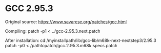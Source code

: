 # GCC 2.95.3

Original source: https://www.savarese.org/patches/gcc.html

Compiling:
patch -p1 < ../gcc-2.95.3.next.patch

After installation:
cd /myinstallpath/lib/gcc-lib/m68k-next-nextstep3/2.95.3
patch -p0 < /pathtopatch/gcc.2.95.3.m68k.specs.patch

